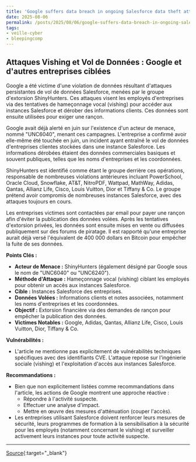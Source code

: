 ```yaml
---
title: 'Google suffers data breach in ongoing Salesforce data theft attacks'
date: 2025-08-06
permalink: /posts/2025/08/06/google-suffers-data-breach-in-ongoing-salesforce-data-theft-attacks/
tags:
- veille-cyber
- bleepingcomp
---
```

## Attaques Vishing et Vol de Données : Google et d'autres entreprises ciblées

Google a été victime d'une violation de données résultant d'attaques persistantes de vol de données Salesforce, menées par le groupe d'extorsion ShinyHunters. Ces attaques visent les employés d'entreprises via des tentatives de hameçonnage vocal (vishing) pour accéder aux instances Salesforce et dérober des informations clients. Ces données sont ensuite utilisées pour exiger une rançon.

Google avait déjà alerté en juin sur l'existence d'un acteur de menace, nommé "UNC6040", menant ces campagnes. L'entreprise a confirmé avoir elle-même été touchée en juin, un incident ayant entraîné le vol de données d'entreprises clientes stockées dans une instance Salesforce. Les informations dérobées étaient des données commerciales basiques et souvent publiques, telles que les noms d'entreprises et les coordonnées.

ShinyHunters est identifié comme étant le groupe derrière ces opérations, responsable de nombreuses violations antérieures incluant PowerSchool, Oracle Cloud, Snowflake, AT&T, NitroPDF, Wattpad, MathWay, Adidas, Qantas, Allianz Life, Cisco, Louis Vuitton, Dior et Tiffany & Co. Le groupe prétend avoir compromis de nombreuses instances Salesforce, avec des attaques toujours en cours.

Les entreprises victimes sont contactées par email pour payer une rançon afin d'éviter la publication des données volées. Après les tentatives d'extorsion privées, les données sont ensuite mises en vente ou diffusées publiquement sur des forums de piratage. Il est rapporté qu'une entreprise aurait déjà versé l'équivalent de 400 000 dollars en Bitcoin pour empêcher la fuite de ses données.

**Points Clés :**

*   **Acteur de Menace :** ShinyHunters (également désigné par Google sous le nom de "UNC6040" ou "UNC6240").
*   **Méthode d'Attaque :** Hameçonnage vocal (vishing) ciblant les employés pour obtenir un accès aux instances Salesforce.
*   **Cible :** Instances Salesforce des entreprises.
*   **Données Volées :** Informations clients et notes associées, notamment les noms d'entreprises et les coordonnées.
*   **Objectif :** Extorsion financière via des demandes de rançon pour empêcher la publication des données.
*   **Victimes Notables :** Google, Adidas, Qantas, Allianz Life, Cisco, Louis Vuitton, Dior, Tiffany & Co.

**Vulnérabilités :**

*   L'article ne mentionne pas explicitement de vulnérabilités techniques spécifiques avec des identifiants CVE. L'attaque repose sur l'ingénierie sociale (vishing) et l'exploitation d'accès aux instances Salesforce.

**Recommandations :**

*   Bien que non explicitement listées comme recommandations dans l'article, les actions de Google montrent une approche réactive :
    *   Répondre à l'activité suspecte.
    *   Effectuer une analyse d'impact.
    *   Mettre en œuvre des mesures d'atténuation (couper l'accès).
*   Les entreprises utilisant Salesforce doivent renforcer leurs mesures de sécurité, leurs programmes de formation à la sensibilisation à la sécurité pour les employés (notamment concernant le vishing) et surveiller activement leurs instances pour toute activité suspecte.

---
[Source](https://www.bleepingcomputer.com/news/security/google-suffers-data-breach-in-ongoing-salesforce-data-theft-attacks/){:target="_blank"}
